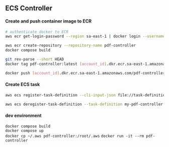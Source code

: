 ## ECS Controller

#### Create and push container image to ECR  
```bash
# authenticate docker to ECR
aws ecr get-login-password --region sa-east-1 | docker login --username AWS --password-stdin [account_id].dkr.ecr.sa-east-1.amazonaws.com

aws ecr create-repository --repository-name pdf-controller
docker compose build

git rev-parse --short HEAD
docker tag pdf-controller:latest [account_id].dkr.ecr.sa-east-1.amazonaws.com/pdf-controller:latest

docker push [account_id].dkr.ecr.sa-east-1.amazonaws.com/pdf-controller:latest
```

#### Create ECS task  
```bash
aws ecs register-task-definition --cli-input-json file://task-definition.json

aws ecs deregister-task-definition --task-definition my-pdf-controller:1
```

#### dev environment
`docker compose build`  
`docker compose up`  
`docker cp ~/.aws pdf-controller:/root/.aws`
`docker run -it --rm pdf-controller`   
